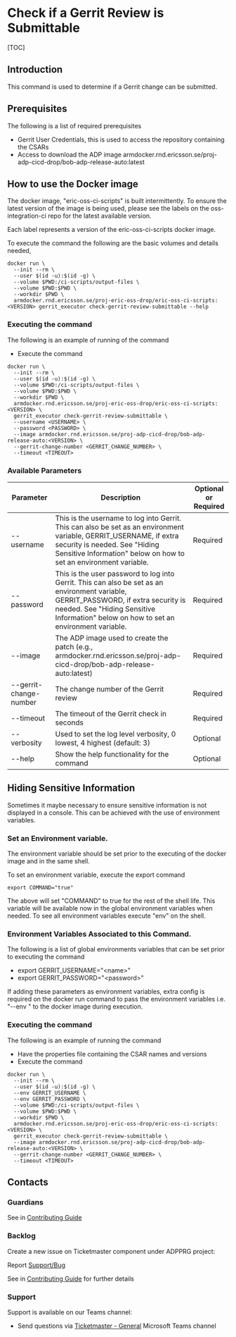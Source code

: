 # Check if a Gerrit Review is Submittable

[TOC]

## Introduction
This command is used to determine if a Gerrit change can be submitted.

## Prerequisites
The following is a list of required prerequisites
- Gerrit User Credentials, this is used to access the repository containing the CSARs
- Access to download the ADP image armdocker.rnd.ericsson.se/proj-adp-cicd-drop/bob-adp-release-auto:latest

## How to use the Docker image
The docker image, "eric-oss-ci-scripts" is built intermittently.
To ensure the latest version of the image is being used, please see the labels on the oss-integration-ci
repo for the latest available version.

Each label represents a version of the eric-oss-ci-scripts docker image.

To execute the command the following are the basic volumes and details needed,
```
docker run \
  --init --rm \
  --user $(id -u):$(id -g) \
  --volume $PWD:/ci-scripts/output-files \
  --volume $PWD:$PWD \
  --workdir $PWD \
  armdocker.rnd.ericsson.se/proj-eric-oss-drop/eric-oss-ci-scripts:<VERSION> gerrit_executor check-gerrit-review-submittable --help
 ```

### Executing the command
The following is an example of running of the command
- Execute the command
```
docker run \
  --init --rm \
  --user $(id -u):$(id -g) \
  --volume $PWD:/ci-scripts/output-files \
  --volume $PWD:$PWD \
  --workdir $PWD \
  armdocker.rnd.ericsson.se/proj-eric-oss-drop/eric-oss-ci-scripts:<VERSION> \
  gerrit_executor check-gerrit-review-submittable \
  --username <USERNAME> \
  --password <PASSWORD> \
  --image armdocker.rnd.ericsson.se/proj-adp-cicd-drop/bob-adp-release-auto:<VERSION> \
  --gerrit-change-number <GERRIT_CHANGE_NUMBER> \
  --timeout <TIMEOUT>
```


### Available Parameters
| Parameter              | Description                                                                                                                                                                                                                  | Optional or Required |
|------------------------|------------------------------------------------------------------------------------------------------------------------------------------------------------------------------------------------------------------------------|----------------------|
| --username             | This is the username to log into Gerrit. This can also be set as an environment variable, GERRIT_USERNAME, if extra security is needed. See "Hiding Sensitive Information" below on how to set an environment variable.      | Required             |
| --password             | This is the user password to log into Gerrit. This can also be set as an environment variable, GERRIT_PASSWORD, if extra security is needed. See "Hiding Sensitive Information" below on how to set an environment variable. | Required             |
| --image                | The ADP image used to create the patch (e.g., armdocker.rnd.ericsson.se/proj-adp-cicd-drop/bob-adp-release-auto:latest)                                                                                                      | Required             |
| --gerrit-change-number | The change number of the Gerrit review                                                                                                                                                                                       | Required             |
| --timeout              | The timeout of the Gerrit check in seconds                                                                                                                                                                                   | Required             |
| --verbosity            | Used to set the log level verbosity, 0 lowest, 4 highest  (default: 3)                                                                                                                                                       | Optional             |
| --help                 | Show the help functionality for the command                                                                                                                                                                                  | Optional             |

## Hiding Sensitive Information
Sometimes it maybe necessary to ensure sensitive information is not displayed in a console. This can be achieved with
the use of environment variables.

### Set an Environment variable.
The environment variable should be set prior to the executing of the docker image and in the same shell.

To set an environment variable, execute the export command
```
export COMMAND="true"
```
The above will set "COMMAND" to true for the rest of the shell life. This variable will be available now in the global
environment variables when needed. To see all environment variables execute "env" on the shell.

### Environment Variables Associated to this Command.
The following is a list of global environments variables that can be set prior to executing the command
  - export GERRIT_USERNAME="\<name>"
  - export GERRIT_PASSWORD="\<password>"

If adding these parameters as environment variables, extra config is required on the docker run command to pass the
environment variables i.e. "--env <VARIABLE>" to the docker image during execution.

### Executing the command
The following is an example of running the command
- Have the properties file containing the CSAR names and versions
- Execute the command
```
docker run \
  --init --rm \
  --user $(id -u):$(id -g) \
  --env GERRIT_USERNAME \
  --env GERRIT_PASSWORD \
  --volume $PWD:/ci-scripts/output-files \
  --volume $PWD:$PWD \
  --workdir $PWD \
  armdocker.rnd.ericsson.se/proj-eric-oss-drop/eric-oss-ci-scripts:<VERSION> \
  gerrit_executor check-gerrit-review-submittable \
  --image armdocker.rnd.ericsson.se/proj-adp-cicd-drop/bob-adp-release-auto:<VERSION> \
  --gerrit-change-number <GERRIT_CHANGE_NUMBER> \
  --timeout <TIMEOUT>
```

## Contacts

### Guardians

See in [Contributing Guide](../../../Contribution_Guide.md)

### Backlog

Create a new issue on Ticketmaster component under ADPPRG project:

Report [Support/Bug](https://jira-oss.seli.wh.rnd.internal.ericsson.com/browse/IDUN-4091)

See in [Contributing Guide](../../../Contribution_Guide.md) for further details

### Support

Support is available on our Teams channel:

- Send questions via
  [Ticketmaster - General](https://teams.microsoft.com/l/channel/19%3a9f5ed758e3a6405daffee42e0284268b%40thread.skype/General?groupId=1483901a-b5c4-445a-b707-aa7a5d0c1b4c&tenantId=92e84ceb-fbfd-47ab-be52-080c6b87953f)
  Microsoft Teams channel
